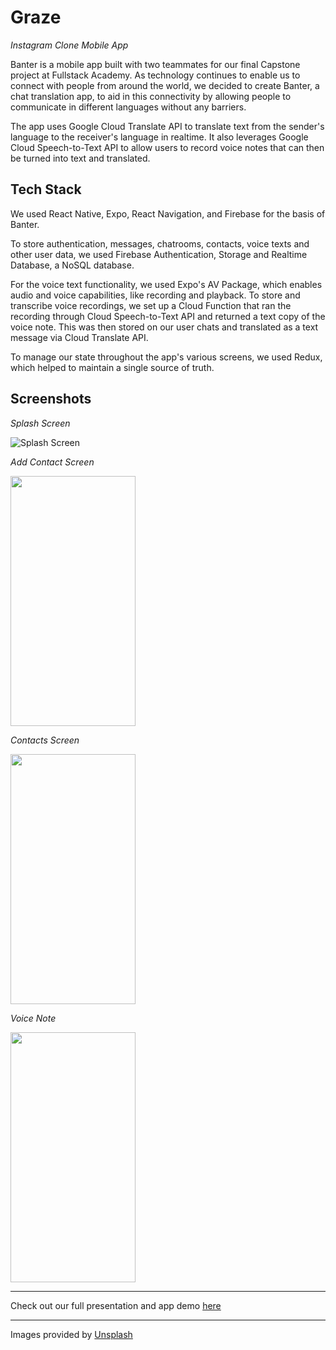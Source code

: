 # Graze

_Instagram Clone Mobile App_

Banter is a mobile app built with two teammates for our final Capstone project at Fullstack Academy. As technology continues to enable us to connect with people from around the world, we decided to create Banter, a chat translation app, to aid in this connectivity by allowing people to communicate in different languages without any barriers.

The app uses Google Cloud Translate API to translate text from the sender's language to the receiver's language in realtime. It also leverages Google Cloud Speech-to-Text API to allow users to record voice notes that can then be turned into text and translated.

## Tech Stack

We used React Native, Expo, React Navigation, and Firebase for the basis of Banter.

To store authentication, messages, chatrooms, contacts, voice texts and other user data, we used Firebase Authentication, Storage and Realtime Database, a NoSQL database.

For the voice text functionality, we used Expo's AV Package, which enables audio and voice capabilities, like recording and playback. To store and transcribe voice recordings, we set up a Cloud Function that ran the recording through Cloud Speech-to-Text API and returned a text copy of the voice note. This was then stored on our user chats and translated as a text message via Cloud Translate API.

To manage our state throughout the app's various screens, we used Redux, which helped to maintain a single source of truth.

## Screenshots

_Splash Screen_

![Splash Screen]('/assets/images/splash.png')

_Add Contact Screen_

<img src="/assets/images/add-contact.gif" width='200' height="400" />

_Contacts Screen_

<img src="/assets/images/contacts.gif" width='200' height="400" />

_Voice Note_

<img src="/assets/images/voice-note.gif" width='200' height="400" />

---

Check out our full presentation and app demo [here](https://www.youtube.com/watch?v=9VvuTD-Mtn4&list=PLx0iOsdUOUmnf7I22qeTz8ms5tPM14dgg&index=21&t=0s)

---

Images provided by [Unsplash](https://unsplash.com/)
